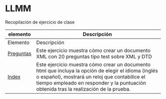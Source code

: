 # LLMM
Recopilación de ejercicio de clase


    
elemento | Descripción
-------- | -----------
Elemento | Descripción
[Preguntas](/ProyectoXML/Práctica3trimestre/Preguntas.xml) | Este ejercicio muestra cómo crear un documento XML con 20 preguntas tipo test sobre XML y DTD
[Index](/ProyectoXML/Práctica3trimestre/Index.html) | Este ejercicio muestra cómo crear un documento html que incluya la opción de elegir el idioma (inglés o español), mostrará un reloj que contabilice el tiempo empleado en responder y la puntuación obtenida tras la realización de la prueba.



